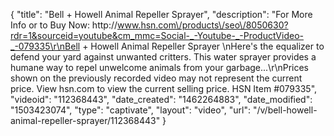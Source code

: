 {
    "title": "Bell + Howell Animal Repeller Sprayer",
    "description": "For More Info or to Buy Now: http:\/\/www.hsn.com\/products\/seo\/8050630?rdr=1&sourceid=youtube&cm_mmc=Social-_-Youtube-_-ProductVideo-_-079335\r\nBell + Howell Animal Repeller Sprayer   \nHere's the equalizer to defend your yard against unwanted critters. This water sprayer provides a humane way to repel unwelcome animals from your garbage...\r\nPrices shown on the previously recorded video may not represent the current price.  View hsn.com to view the current selling price. HSN Item #079335",
    "videoid": "112368443",
    "date_created": "1462264883",
    "date_modified": "1503423074",
    "type": "captivate",
    "layout": "video",
    "url": "\/v\/bell-howell-animal-repeller-sprayer\/112368443"
}